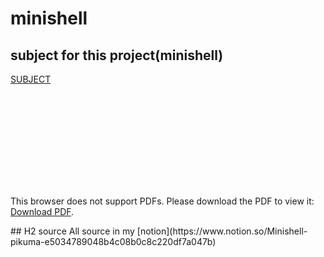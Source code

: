 # minishell

## subject for this project(minishell)
[SUBJECT](https://drive.google.com/file/d/1DV7pYTgNCf-KjJhrDDLcWtqwH_jmJZLo/view?usp=sharing)

<object data="https://drive.google.com/file/d/1DV7pYTgNCf-KjJhrDDLcWtqwH_jmJZLo/view?usp=sharing" type="application/pdf" width="700px" height="700px">
    <embed src="https://drive.google.com/file/d/1DV7pYTgNCf-KjJhrDDLcWtqwH_jmJZLo/view?usp=sharing">
        <p>This browser does not support PDFs. Please download the PDF to view it: <a href="http://yoursite.com/the.pdf">Download PDF</a>.</p>
    </embed>
</object>
## H2 source
All source in my 
[notion](https://www.notion.so/Minishell-pikuma-e5034789048b4c08b0c8c220df7a047b)


